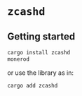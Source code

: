 # `zcashd`

## Getting started
```sh
cargo install zcashd
monerod
```

or use the library as in:
```rust
cargo add zcashd
```
